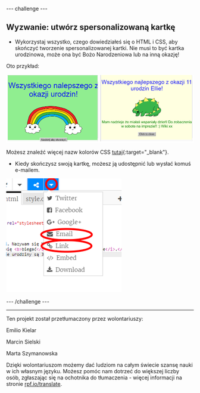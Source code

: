 --- challenge ---

## Wyzwanie: utwórz spersonalizowaną kartkę

+ Wykorzystaj wszystko, czego dowiedziałeś się o HTML i CSS, aby skończyć tworzenie spersonalizowanej kartki. Nie musi to być kartka urodzinowa, może ona być Bożo Narodzeniowa lub na inną okazję!

Oto przykład:

![zrzut ekranu](images/birthday-final.png)

Możesz znaleźć więcej nazw kolorów CSS [tutaj](http://jumpto.cc/colours){:target="_blank"}.

+ Kiedy skończysz swoją kartkę, możesz ją udostępnić lub wysłać komuś e-mailem.

![zrzut ekranu](images/birthday-share.png)

--- /challenge ---


***
Ten projekt został przetłumaczony przez wolontariuszy:

Emilio Kielar

Marcin Sielski

Marta Szymanowska

Dzięki wolontariuszom możemy dać ludziom na całym świecie szansę nauki w ich własnym języku. Możesz pomóc nam dotrzeć do większej liczby osób, zgłaszając się na ochotnika do tłumaczenia - więcej informacji na stronie [rpf.io/translate](https://rpf.io/translate).